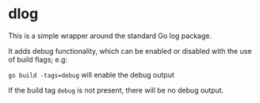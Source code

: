 # dlog

This is a simple wrapper around the standard Go log package.

It adds debug functionality, which can be enabled or disabled with the use of
build flags; e.g:

`go build -tags=debug` will enable the debug output

If the build tag `debug` is not present, there will be no debug output.
